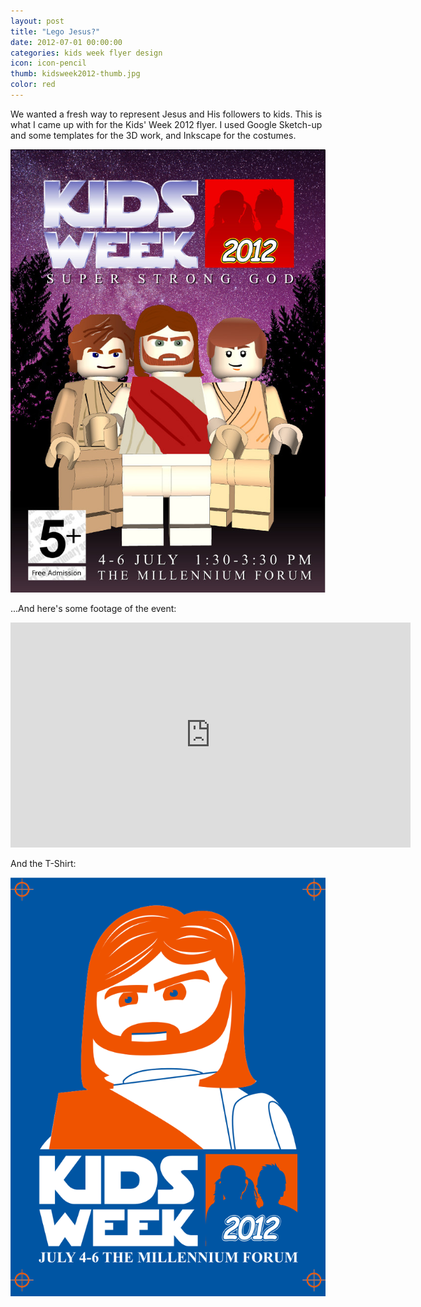 ```yaml
---
layout: post
title: "Lego Jesus?"
date: 2012-07-01 00:00:00
categories: kids week flyer design
icon: icon-pencil
thumb: kidsweek2012-thumb.jpg
color: red
---
```

We wanted a fresh way to represent Jesus and His followers to kids. This is what I came up with for the Kids' Week 2012 flyer. I used Google Sketch-up and some templates for the 3D work, and Inkscape for the costumes. 

![Kids' Week 2012 ](/img/kidsweek2012.jpg)

...And here's some footage of the event:

<iframe width="640" height="360" src="http://www.youtube.com/embed/APpFIRPAbeE" frameborder="0" allowfullscreen="true"> 
</iframe>

And the T-Shirt:

![Kids' Week 2012 T-Shirt](/img/tee.png)

